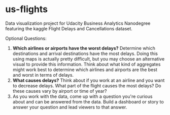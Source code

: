 # us-flights
Data visualization project for Udacity Business Analytics Nanodegree featuring the kaggle Flight Delays and Cancellations dataset.

Optional Questions:
1. __Which airlines or airports have the worst delays?__ Determine which destinations and arrival destinations have the most delays. Doing this using maps is actually pretty difficult, but you may choose an alternative visual to provide this information. Think about what kind of aggregates might work best to determine which airlines and airports are the best and worst in terms of delays.
2. __What causes delays?__ Think about if you work at an airline and you want to decrease delays. What part of the flight causes the most delays? Do these causes vary by airport or time of year?
3. As you work with the data, come up with a question you're curious about and can be answered from the data. Build a dashboard or story to answer your question and lead viewers to that answer.
